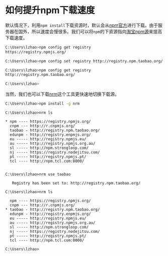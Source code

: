 # 如何提升npm下载速度

默认情况下，利用`npm install`下载资源时，默认会从[npm官方][1]进行下载。由于服务器在国外，所以速度会慢很多。我们可以将`npm`的下资源指向[淘宝npm源][2]来提高下载速度。

```bash
C:\Users\lzhao>npm config get registry
https://registry.npmjs.org/

C:\Users\lzhao>npm config set registry http://registry.npm.taobao.org/

C:\Users\lzhao>npm config get registry
http://registry.npm.taobao.org/

C:\Users\lzhao>
```

当然，我们也可以下载[nrm][3]这个工具更快速地切换下载源。

```bash
C:\Users\lzhao>npm install -g nrm
```

```
C:\Users\lzhao>nrm ls

* npm ---- https://registry.npmjs.org/
  cnpm --- http://r.cnpmjs.org/
  taobao - http://registry.npm.taobao.org/
  edunpm - http://registry.enpmjs.org/
  eu ----- http://registry.npmjs.eu/
  au ----- http://registry.npmjs.org.au/
  sl ----- http://npm.strongloop.com/
  nj ----- https://registry.nodejitsu.com/
  pt ----- http://registry.npmjs.pt/
  tcl ---- http://npm.tcl.com:8000/


C:\Users\lzhao>nrm use taobao

   Registry has been set to: http://registry.npm.taobao.org/

C:\Users\lzhao>nrm ls

  npm ---- https://registry.npmjs.org/
  cnpm --- http://r.cnpmjs.org/
* taobao - http://registry.npm.taobao.org/
  edunpm - http://registry.enpmjs.org/
  eu ----- http://registry.npmjs.eu/
  au ----- http://registry.npmjs.org.au/
  sl ----- http://npm.strongloop.com/
  nj ----- https://registry.nodejitsu.com/
  pt ----- http://registry.npmjs.pt/
  tcl ---- http://npm.tcl.com:8000/

C:\Users\lzhao>

```




[1]: https://www.npmjs.com/
[2]: http://registry.npm.taobao.org/
[3]: https://www.npmjs.com/package/nrm
